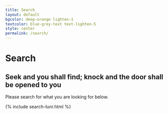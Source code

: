 ```yaml
---
title: Search
layout: default
bgcolor: deep-orange lighten-1
textcolor: blue-grey-text text-lighten-5
style: center
permalink: /search/
---
```


# Search

<span class="fa-stack subtlecircle" style="font-size:100px; background:rgba(255,166,0,0.1)">
<i class="fa fa-circle fa-stack-2x white"></i>
<i class="fa fa-search fa-stack-1x deep-orange lighten-1"></i>
</span>

## Seek and you shall find; knock and the door shall be opened to you

Please search for what you are looking for below.

{% include search-lunr.html %}

